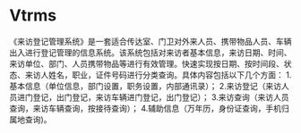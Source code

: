 # Vtrms
 《来访登记管理系统》是一套适合传达室、门卫对外来人员、携带物品人员、车辆出入进行登记管理的信息系统。该系统包括对来访者基本信息，来访日期、时间、来访单位、部门、人员携带物品等进行有效管理。快速实现按日期、按时间段、状态、来访人姓名，职业，证件号码进行分类查询。具体内容包括以下几个方面： 1.基本信息（单位信息，部门设置，职务设置，内部通讯录）；  2.来访登记（来访人员进门登记，出门登记，来访车辆进门登记，出门登记）；  3.来访查询（来访人员查询，来访车辆查询，按接待查询）；  4.辅助信息（万年历，身份证查询，手机归属地查询)。
